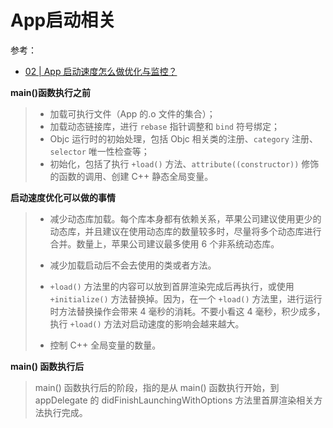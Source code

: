 # App启动相关

参考：

+ [02 | App 启动速度怎么做优化与监控？](https://time.geekbang.org/column/article/85331?utm_term=zeus1Z0MB&utm_source=weibo&utm_medium=daiming&utm_campaign=presell-161&utm_content=daiming0320)



**main()函数执行之前**

> + 加载可执行文件（App 的.o 文件的集合）；
> + 加载动态链接库，进行 `rebase` 指针调整和 `bind` 符号绑定；
> + Objc 运行时的初始处理，包括 Objc 相关类的注册、`category` 注册、`selector` 唯一性检查等；
> + 初始化，包括了执行 `+load()` 方法、`attribute((constructor))` 修饰的函数的调用、创建 C++ 静态全局变量。



**启动速度优化可以做的事情**

> + 减少动态库加载。每个库本身都有依赖关系，苹果公司建议使用更少的动态库，并且建议在使用动态库的数量较多时，尽量将多个动态库进行合并。数量上，苹果公司建议最多使用 6 个非系统动态库。
>
> + 减少加载启动后不会去使用的类或者方法。
>
> + `+load()` 方法里的内容可以放到首屏渲染完成后再执行，或使用 `+initialize()` 方法替换掉。因为，在一个 `+load()` 方法里，进行运行时方法替换操作会带来 4 毫秒的消耗。不要小看这 4 毫秒，积少成多，执行 `+load()` 方法对启动速度的影响会越来越大。
>
> + 控制 C++ 全局变量的数量。



**main() 函数执行后**

> main() 函数执行后的阶段，指的是从 main() 函数执行开始，到 appDelegate 的 didFinishLaunchingWithOptions 方法里首屏渲染相关方法执行完成。
>
> 





























